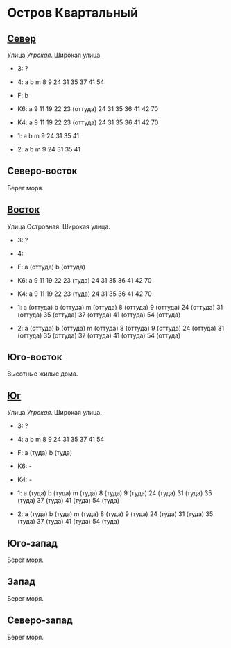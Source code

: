 # Остров Квартальный

## [Север](./15530050.md)

Улица *Угрская*.
Широкая улица.

* 3:    ?
* 4:    a   b   m
        8   9   24  31  35  37  41  54
* F:    b

* K6:   a
        9   11  19  22  23 (оттуда) 24  31  35  36  41  42  70
* K4:   a
        9   11  19  22  23 (оттуда) 24  31  35  36  41  42  70
* 1:    a   b   m
        9   24  31  35  41
* 2:    a   b   m
        9   24  31  35  41

## Северо-восток

Берег моря.

## [Восток](./15540060.md)

Улица Островная.
Широкая улица.

* 3:    ?
* 4:    -
* F:    a (оттуда)  b (оттуда)

* K6:   a
        9   11  19  22  23 (туда)   24  31  35  36  41  42  70
* K4:   a
        9   11  19  22  23 (туда)   24  31  35  36  41  42  70
* 1:    a (оттуда)  b (оттуда)  m (оттуда)
        8 (оттуда)  9 (оттуда)  24 (оттуда) 31 (оттуда) 35 (оттуда) 37 (оттуда) 41 (оттуда) 54 (оттуда)
* 2:    a (оттуда)  b (оттуда)  m (оттуда)
        8 (оттуда)  9 (оттуда)  24 (оттуда) 31 (оттуда) 35 (оттуда) 37 (оттуда) 41 (оттуда) 54 (оттуда)

## Юго-восток

Высотные жилые дома.

## [Юг](./15530070.md)

Улица *Угрская*.
Широкая улица.

* 3:    ?
* 4:    a   b   m
        8   9   24  31  35  37  41  54
* F:    a (туда)    b (туда)

* K6:   -
* K4:   -
* 1:    a (туда)    b (туда)    m (туда)
        8 (туда)    9 (туда)    24 (туда)   31 (туда)   35 (туда)   37 (туда)   41 (туда)   54 (туда)
* 2:    a (туда)    b (туда)    m (туда)
        8 (туда)    9 (туда)    24 (туда)   31 (туда)   35 (туда)   37 (туда)   41 (туда)   54 (туда)

## Юго-запад

Берег моря.

## Запад

Берег моря.

## Северо-запад

Берег моря.
